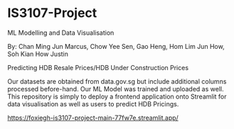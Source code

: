 # IS3107-Project
ML Modelling and Data Visualisation

By: 
Chan Ming Jun Marcus,
Chow Yee Sen,
Gao Heng,
Hom Lim Jun How,
Soh Kian How Justin

Predicting HDB Resale Prices/HDB Under Construction Prices

Our datasets are obtained from data.gov.sg but include additional columns processed before-hand.
Our ML Model was trained and uploaded as well.
This repository is simply to deploy a frontend application onto Streamlit for data visualisation as well as users to predict HDB Pricings.

https://foxiegh-is3107-project-main-77fw7e.streamlit.app/
